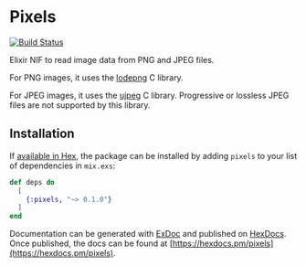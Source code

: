 # Pixels

[![Build Status](https://travis-ci.org/arjan/pixels.svg?branch=master)](https://travis-ci.org/arjan/pixels)

Elixir NIF to read image data from PNG and JPEG files.

For PNG images, it uses the [lodepng][lodepng] C library.

For JPEG images, it uses the
[ujpeg][ujpeg] C
library. Progressive or lossless JPEG files are not supported by this
library.

[lodepng]: https://lodev.org/lodepng/
[ujpeg]: https://svn.emphy.de/nanojpeg/trunk/ujpeg/


## Installation

If [available in Hex](https://hex.pm/docs/publish), the package can be installed
by adding `pixels` to your list of dependencies in `mix.exs`:

```elixir
def deps do
  [
    {:pixels, "~> 0.1.0"}
  ]
end
```

Documentation can be generated with [ExDoc](https://github.com/elixir-lang/ex_doc)
and published on [HexDocs](https://hexdocs.pm). Once published, the docs can
be found at [https://hexdocs.pm/pixels](https://hexdocs.pm/pixels).
